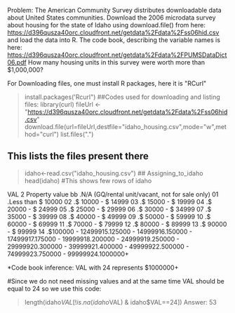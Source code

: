 Problem: The American Community Survey distributes downloadable data about United States communities. Download the 2006 microdata survey about housing for the state of Idaho using download.file() from here:
https://d396qusza40orc.cloudfront.net/getdata%2Fdata%2Fss06hid.csv
and load the data into R. The code book, describing the variable names is here:
https://d396qusza40orc.cloudfront.net/getdata%2Fdata%2FPUMSDataDict06.pdf
How many housing units in this survey were worth more than $1,000,000?

For Downloading files, one must install R packages, here it is "RCurl"
>install.packages('Rcurl")
##Codes used for downloading and listing files:
>library(curl)
>fileUrl <- "https://d396qusza40orc.cloudfront.net/getdata%2Fdata%2Fss06hid.csv"
>download.file(url=fileUrl,destfile="idaho_housing.csv",mode="w",method="curl")
>list.files(".")
## This lists the files present there

>idaho<-read.csv("idaho_housing.csv") ## Assigning_to_idaho
> head(idaho)
#This shows few rows of idaho


VAL 2
 Property value
 bb .N/A (GQ/rental unit/vacant, not for sale only)
 01 .Less than $ 10000
 02 .$ 10000 - $ 14999
 03 .$ 15000 - $ 19999
 04 .$ 20000 - $ 24999
 05 .$ 25000 - $ 29999
 06 .$ 30000 - $ 34999
 07 .$ 35000 - $ 39999
 08 .$ 40000 - $ 49999
 09 .$ 50000 - $ 59999
 10 .$ 60000 - $ 69999
 11 .$ 70000 - $ 79999
 12 .$ 80000 - $ 89999
 13 .$ 90000 - $ 99999
 14 .$100000 - $124999
 15 .$125000 - $149999
 16 .$150000 - $174999
 17 .$175000 - $199999
 18 .$200000 - $249999
 19 .$250000 - $299999
 20 .$300000 - $399999
 21 .$400000 - $499999
 22 .$500000 - $749999
 23 .$750000 - $999999
 24 .$1000000+

*Code book inference: VAL with 24 represents $1000000+


#Since we do not need missing values and at the same time VAL should be equal to 24
so we use this code:

>length(idaho$VAL[!is.na(idaho$VAL) & idaho$VAL==24])
Answer: 53